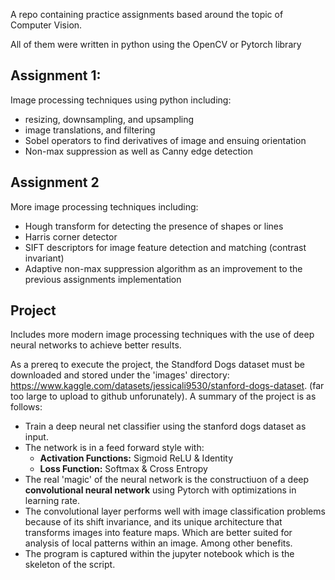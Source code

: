 A repo containing practice assignments based around the topic of Computer Vision. 

All of them were written in python using the OpenCV or Pytorch library

## Assignment 1: 
Image processing techniques using python including:
* resizing, downsampling, and upsampling
* image translations, and filtering
* Sobel operators to find derivatives of image and ensuing orientation
* Non-max suppression as well as Canny edge detection

## Assignment 2
More image processing techniques including:
* Hough transform for detecting the presence of shapes or lines
* Harris corner detector
* SIFT descriptors for image feature detection and matching (contrast invariant)
* Adaptive non-max suppression algorithm as an improvement to the previous assignments implementation

## Project
Includes more modern image processing techniques with the use of deep neural networks to achieve better results. 

As a prereq to execute the project, the Standford Dogs dataset must be downloaded and stored under the 'images' directory: https://www.kaggle.com/datasets/jessicali9530/stanford-dogs-dataset. (far too large to upload to github unforunately). A summary of the project is as follows:
* Train a deep neural net classifier using the stanford dogs dataset as input.
* The network is in a feed forward style with:
    * **Activation Functions:** Sigmoid ReLU & Identity
    * **Loss Function:** Softmax & Cross Entropy
* The real 'magic' of the neural network is the constructiuon of a deep **convolutional neural network** using Pytorch with optimizations in learning rate.
* The convolutional layer performs well with image classification problems because of its shift invariance, and its unique architecture that transforms images into feature maps. Which are better suited for analysis of local patterns within an image. Among other benefits.
* The program is captured within the jupyter notebook which is the skeleton of the script. 
